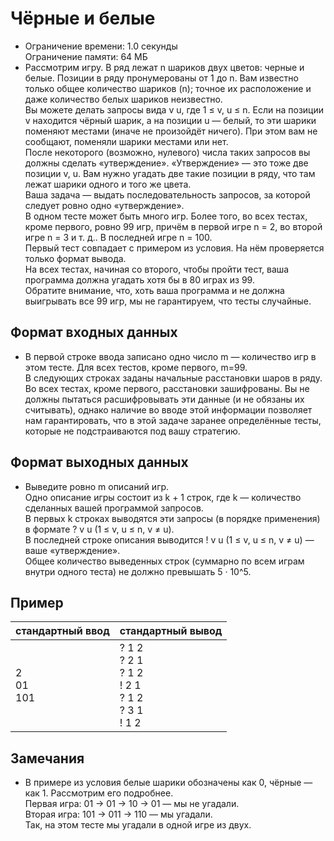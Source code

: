 # Чёрные и белые
* Ограничение времени: 1.0 секунды\
Ограничение памяти: 64 МБ
* Рассмотрим игру. В ряд лежат n шариков двух цветов: черные и белые. Позиции в ряду пронумерованы от 1 до n. Вам известно только общее количество шариков (n); точное их расположение и даже количество белых шариков неизвестно. \
Вы можете делать запросы вида v u, где 1 ≤ v, u ≤ n. Если на позиции v находится чёрный шарик, а на позиции u — белый, то эти шарики поменяют местами (иначе не произойдёт ничего). При этом вам не сообщают, поменяли шарики местами или нет. \
После некоторого (возможно, нулевого) числа таких запросов вы должны сделать «утверждение». «Утверждение» — это тоже две позиции v, u. Вам нужно угадать две такие позиции в ряду, что там лежат шарики одного и того же цвета. \
Ваша задача — выдать последовательность запросов, за которой следует ровно одно «утверждение». \
В одном тесте может быть много игр. Более того, во всех тестах, кроме первого, ровно 99 игр, причём в первой игре n = 2, во второй игре n = 3 и т. д.. В последней игре n = 100. \
Первый тест совпадает с примером из условия. На нём проверяется только формат вывода. \
На всех тестах, начиная со второго, чтобы пройти тест, ваша программа должна угадать хотя бы в 80 играх из 99. \
Обратите внимание, что, хоть ваша программа и не должна выигрывать все 99 игр, мы не гарантируем, что тесты случайные.

## Формат входных данных
* В первой строке ввода записано одно число m — количество игр в этом тесте. Для всех тестов, кроме первого, m=99. \
В следующих строках заданы начальные расстановки шаров в ряду. Во всех тестах, кроме первого, расстановки зашифрованы. Вы не должны пытаться расшифровывать эти данные (и не обязаны их считывать), однако наличие во вводе этой информации позволяет нам гарантировать, что в этой задаче заранее определённые тесты, которые не подстраиваются под вашу стратегию.

## Формат выходных данных
* Выведите ровно m описаний игр. \
Одно описание игры состоит из k + 1 строк, где k — количество сделанных вашей программой запросов. \
В первых k строках выводятся эти запросы (в порядке применения) в формате ? v u (1 ≤ v, u ≤ n, v ≠ u). \
В последней строке описания выводится ! v u (1 ≤ v, u ≤ n, v ≠ u) — ваше «утверждение». \
Общее количество выведенных строк (суммарно по всем играм внутри одного теста) не должно превышать 5 · 10^5.

## Пример
|стандартный ввод|стандартный вывод|
|-|-|
|2<br>01<br>101|? 1 2<br>? 2 1<br>? 1 2<br>! 2 1<br>? 1 2<br>? 3 1<br>! 1 2|
## Замечания
* В примере из условия белые шарики обозначены как 0, чёрные — как 1. Рассмотрим его подробнее. \
Первая игра: 01 → 01 → 10 → 01 — мы не угадали. \
Вторая игра: 101 → 011 → 110 — мы угадали. \
Так, на этом тесте мы угадали в одной игре из двух.
